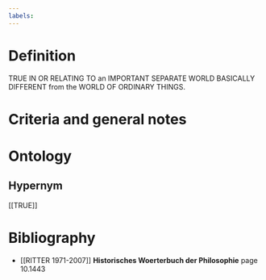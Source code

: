 ```yaml
---
labels: 
---
```


# Definition
TRUE IN OR RELATING TO an IMPORTANT SEPARATE WORLD BASICALLY DIFFERENT from the WORLD OF ORDINARY THINGS.
# Criteria and general notes
# Ontology

## Hypernym
[[TRUE]]
# Bibliography
- [[RITTER 1971-2007]]
**Historisches Woerterbuch der Philosophie** page 10.1443
